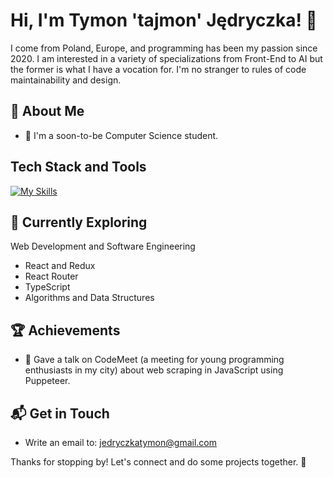 # Hi, I'm Tymon 'tajmon' Jędryczka! 👋

I come from Poland, Europe, and programming has been my passion since 2020. I am interested in a variety of specializations from Front-End to AI but the former is what I have a vocation for. I'm no stranger to rules of code maintainability and design.

## 🚀 About Me

- 🔭 I'm a soon-to-be Computer Science student.

## Tech Stack and Tools
[![My Skills](https://skillicons.dev/icons?i=html,css,scss,js,nodejs,react,python,git,github,vscode,figma)](https://skillicons.dev)

## 🌱 Currently Exploring

Web Development and Software Engineering
  - React and Redux
  - React Router
  - TypeScript
  - Algorithms and Data Structures

 ## 🏆 Achievements

- 🎤 Gave a talk on CodeMeet (a meeting for young programming enthusiasts in my city) about web scraping in JavaScript using Puppeteer.

## 📬 Get in Touch

- Write an email to: jedryczkatymon@gmail.com

Thanks for stopping by! Let's connect and do some projects together. 🚀
